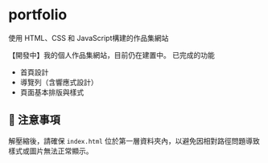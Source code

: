 # portfolio
使用 HTML、CSS 和 JavaScript構建的作品集網站

【開發中】我的個人作品集網站，目前仍在建置中。
已完成的功能
- 首頁設計
- 導覽列（含響應式設計）
- 頁面基本排版與樣式

## 📌 注意事項
解壓縮後，請確保 `index.html` 位於第一層資料夾內，以避免因相對路徑問題導致樣式或圖片無法正常顯示。

